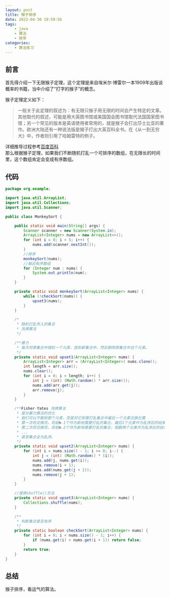 ```yaml
---
layout: post
title: 猴子排序
date: 2022-04-30 19:59:56
tags:
    - java
    - 算法
    - 排序
categories: 
    - 算法练习
---
```

## 前言
首先得介绍一下无限猴子定理，这个定理是来自埃米尔·博雷尔一本1909年出版谈概率的书籍，当中介绍了“打字的猴子”的概念。

猴子定理定义如下：
>一般关于此定理的叙述为：有无限只猴子用无限的时间会产生特定的文章。  
其他取代的叙述，可能是用大英图书馆或美国国会图书馆取代法国国家图书馆；另一个常见的版本是英语使用者常用的，就是猴子会打出莎士比亚的著作。欧洲大陆还有一种说法版是猴子打出大英百科全书。在《从一到无穷大》中，作者则引用了哈姆雷特的例子。

详细推导过程参考[百度百科](https://baike.baidu.com/item/%E6%97%A0%E9%99%90%E7%8C%B4%E5%AD%90%E5%AE%9A%E7%90%86/2221476)  
那么根据猴子定理，如果我们不断随机打乱一个可排序的数组，在无限长的时间里，这个数组肯定会变成有序数组。

## 代码

~~~java
package org.example;

import java.util.ArrayList;
import java.util.Collections;
import java.util.Scanner;

public class MonkeySort {

    public static void main(String[] args) {
        Scanner scanner = new Scanner(System.in);
        ArrayList<Integer> nums = new ArrayList<>();
        for (int i = 0; i < 5; i++) {
            nums.add(scanner.nextInt());
        }
        //排序
        monkeySort(nums);
        //输出有序数组
        for (Integer num : nums) {
            System.out.println(num);
        }
    }

    private static void monkeySort(ArrayList<Integer> nums) {
        while (!checkSort(nums)) {
            upset3(nums);
        }
    }

    /*
     * 随机打乱传入的集合
     * 洗牌算法
     */

    /**暴力
     * 每次将原集合中随机一个元素，放到新集合中，然后删除原集合中这个元素。
     */
    private static void upset1(ArrayList<Integer> nums) {
        ArrayList<Integer> arr = (ArrayList<Integer>) nums.clone();
        int length = arr.size();
        nums.clear();
        for (int i = 0; i < length; i++) {
            int j = (int) (Math.random() * arr.size());
            nums.add(arr.get(j));
            arr.remove(j);
        }
    }

    /**Fisher-Yates 洗牌算法
     * 是对暴力算法的优化
     * 我们可以不删除那个元素，而是将它和需打乱集合中最后一个元素交换位置
     * 第一次将交换完，将前n-1个作为新地需要打乱的集合，最后1个元素作为乱序后的结果
     * 第二次将交换完，将前n-2个作为新地需要打乱的集合，倒数两个元素作为乱序后的结果
     * ...
     * 直至集合全为乱序。
     */
    private static void upset2(ArrayList<Integer> nums) {
        for (int i = nums.size() - 1; i >= 0; i--) {
            int j = (int) (Math.random() * (i));
            nums.add(j, nums.get(i));
            nums.remove(i + 1);
            nums.add(nums.get(j + 1));
            nums.remove(j + 1);
        }
    }

    //使用shuffle()方法
    private static void upset3(ArrayList<Integer> nums) {
        Collections.shuffle(nums);
    }

    /**
     * 判断集合是否有序
     */
    private static boolean checkSort(ArrayList<Integer> nums) {
        for (int i = 0; i < nums.size() - 1; i++) {
            if (nums.get(i) > nums.get(i + 1)) return false;
        }
        return true;
    }
}
~~~
## 总结

猴子排序，看运气的算法。